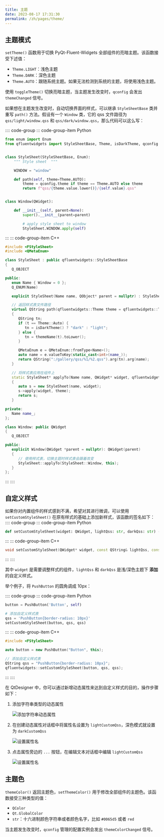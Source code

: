 ```yaml
---
title: 主题
date: 2023-08-17 17:31:30
permalink: /zh/pages/theme/
---
```


## 主题模式

`setTheme()` 函数用于切换 PyQt-Fluent-Widgets 全部组件的亮暗主题。该函数接受下述值：

- `Theme.LIGHT`：浅色主题
- `Theme.DARK`：深色主题
- `Theme.AUTO`：跟随系统主题。如果无法检测到系统的主题，将使用浅色主题。

使用 `toggleTheme()` 切换亮暗主题，当主题发生改变时，`qconfig` 会发出 `themeChanged` 信号。

如果想在主题发生改变时，自动切换界面的样式，可以继承 `StyleSheetBase` 类并重写 `path()` 方法。假设有一个 `Window` 类，它的 qss 文件路径为 `qss/light/window.qss` 和 `qss/dark/window.qss`，那么代码可以这么写：

:::: code-group
::: code-group-item Python
```python
from enum import Enum
from qfluentwidgets import StyleSheetBase, Theme, isDarkTheme, qconfig


class StyleSheet(StyleSheetBase, Enum):
    """ Style sheet  """

    WINDOW = "window"

    def path(self, theme=Theme.AUTO):
        theme = qconfig.theme if theme == Theme.AUTO else theme
        return f"qss/{theme.value.lower()}/{self.value}.qss"


class Window(QWidget):

    def __init__(self, parent=None):
        super().__init__(parent=parent)

        # apply style sheet to window
        StyleSheet.WINDOW.apply(self)
```
:::
::: code-group-item C++
```cpp
#include <FStyleSheet>
#include <QMetaEnum>

class StyleSheet : public qfluentwidgets::StyleSheetBase
{
   Q_OBJECT

public:
   enum Name { Window = 0 };
   Q_ENUM(Name)

   explicit StyleSheet(Name name, QObject* parent = nullptr) : StyleSheetBase(parent), name_(name) {}

   // 返回样式表文件路径
   virtual QString path(qfluentwidgets::Theme theme = qfluentwidgets::Theme::Auto) override
   {
      QString tn;
      if (t == Theme::Auto) {
         tn = isDarkTheme() ? "dark" : "light";
      } else {
         tn = themeName(t).toLower();
      }

      QMetaEnum e = QMetaEnum::fromType<Name>();
      auto name = e.valueToKey(static_cast<int>(name_));
      return QString(":/gallery/qss/%1/%2.qss").arg(tn).arg(name);
   }

   // 将样式表应用在组件上
   static StyleSheet* applyTo(Name name, QWidget* widget, qfluentwidgets::Theme theme = qfluentwidgets::Theme::Auto)
   {
      auto s = new StyleSheet(name, widget);
      s->apply(widget, theme);
      return s;
   }

private:
   Name name_;
};

class Window: public QWidget
{
   Q_OBJECT

public:
   explicit Window(QWidget *parent = nullptr): QWidget(parent)
   {
      // 使用样式表，切换主题时样式表会跟着改变
      StyleSheet::applyTo(StyleSheet::Window, this);
   }
};
```
:::
::::

## 自定义样式
如果你对内置组件的样式感到不满，希望对其进行微调，可以使用 `setCustomStyleSheet()` 在原有样式的基础上添加新样式，该函数的签名如下：
:::: code-group
::: code-group-item Python
```python
def setCustomStyleSheet(widget: QWidget, lightQss: str, darkQss: str) -> None
```
:::
::: code-group-item C++
```cpp
void setCustomStyleSheet(QWidget* widget, const QString& lightQss, const QString& darkQss);
```
:::
::::

其中 `widget` 是需要调整样式的组件，`lightQss` 和 `darkQss` 是浅/深色主题下 **添加** 的自定义样式。

举个例子，将 `PushButton` 的圆角调成 10px：

:::: code-group
::: code-group-item Python
```python
button = PushButton('Button', self)

# 添加自定义样式表
qss = 'PushButton{border-radius: 10px}'
setCustomStyleSheet(button, qss, qss)
```
:::
::: code-group-item C++
```cpp
#include <FStyleSheet>

auto button = new PushButton("Button", this);

// 添加自定义样式表
QString qss = "PushButton{border-radius: 10px}";
qfluentwidgets::setCustomStyleSheet(button, qss, qss);
```
:::
::::

在 QtDesigner 中，你可以通过新增动态属性来达到自定义样式的目的，操作步骤如下：

1. 添加字符串类型的动态属性

   ![添加字符串动态属性](/img/designer/Add_Dynamic_Property.png)

2. 在创建动态属性对话框中将属性名设置为 `lightCustomQss`，深色模式就设置为 `darkCustomQss`

   ![设置属性名](/img/designer/Add_Light_Qss_Dialog.png)

3. 点击属性旁边的 `...` 按钮，在编辑文本对话框中编辑 `lightCustomQss`

   ![设置属性名](/img/designer/Edit_Light_Qss_Dialog.png)


## 主题色

`themeColor()` 返回主题色，`setThemeColor()` 用于修改全部组件的主题色。该函数接受三种类型的值：

- `QColor`
- `Qt.GlobalColor`
- `str`：十六进制颜色字符串或者颜色名字，比如 `#0065d5` 或者 `red`

当主题发生改变时，`qconfig` 管理的配置实例会发出 `themeColorChanged` 信号。